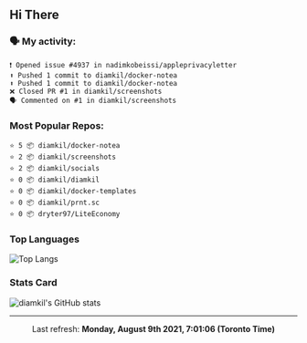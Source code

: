 ## Hi There

### 🗣 My activity:

```
❗️ Opened issue #4937 in nadimkobeissi/appleprivacyletter
⬆️ Pushed 1 commit to diamkil/docker-notea
⬆️ Pushed 1 commit to diamkil/docker-notea
❌ Closed PR #1 in diamkil/screenshots
🗣 Commented on #1 in diamkil/screenshots
```

### Most Popular Repos:

```
⭐️ 5 📦 diamkil/docker-notea
⭐️ 2 📦 diamkil/screenshots
⭐️ 2 📦 diamkil/socials
⭐️ 0 📦 diamkil/diamkil
⭐️ 0 📦 diamkil/docker-templates
⭐️ 0 📦 diamkil/prnt.sc
⭐️ 0 📦 dryter97/LiteEconomy
```

### Top Languages

![Top Langs](https://github-readme-stats.vercel.app/api/top-langs/?username=diamkil&layout=compact&langs_count=10)

### Stats Card

![diamkil's GitHub stats](https://github-readme-stats.vercel.app/api?username=diamkil&count_private=true&show_icons=true)

---

<p align="center">
  Last refresh: 
  <b>Monday, August 9th 2021, 7:01:06 (Toronto Time)</b>
</p>
